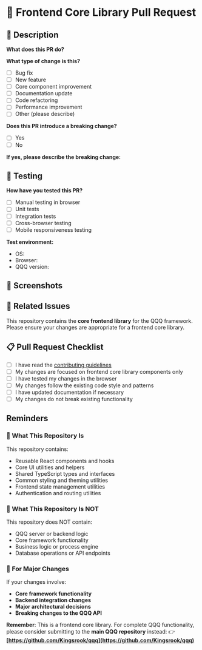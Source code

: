 # 🎨 Frontend Core Library Pull Request

## 📝 Description

**What does this PR do?**
<!-- Describe your changes in detail -->

**What type of change is this?**
- [ ] Bug fix
- [ ] New feature
- [ ] Core component improvement
- [ ] Documentation update
- [ ] Code refactoring
- [ ] Performance improvement
- [ ] Other (please describe)

**Does this PR introduce a breaking change?**
- [ ] Yes
- [ ] No

**If yes, please describe the breaking change:**

## 🧪 Testing

**How have you tested this PR?**
- [ ] Manual testing in browser
- [ ] Unit tests
- [ ] Integration tests
- [ ] Cross-browser testing
- [ ] Mobile responsiveness testing

**Test environment:**
- OS:
- Browser:
- QQQ version:

## 📸 Screenshots

<!-- If applicable, add screenshots to help explain your changes -->

## 🔗 Related Issues

<!-- Link to any related issues in the main QQQ repository -->

This repository contains the **core frontend library** for the QQQ framework. Please ensure your changes are appropriate for a frontend core library.

## 📋 Pull Request Checklist

- [ ] I have read the [contributing guidelines](https://github.com/Kingsrook/qqq.wiki)
- [ ] My changes are focused on frontend core library components only
- [ ] I have tested my changes in the browser
- [ ] My changes follow the existing code style and patterns
- [ ] I have updated documentation if necessary
- [ ] My changes do not break existing functionality

## Reminders
### 🎯 What This Repository Is

This repository contains:
- Reusable React components and hooks
- Core UI utilities and helpers
- Shared TypeScript types and interfaces
- Common styling and theming utilities
- Frontend state management utilities
- Authentication and routing utilities

### 🚫 What This Repository Is NOT

This repository does NOT contain:
- QQQ server or backend logic
- Core framework functionality
- Business logic or process engine
- Database operations or API endpoints

### 🔄 For Major Changes

If your changes involve:
- **Core framework functionality**
- **Backend integration changes**
- **Major architectural decisions**
- **Breaking changes to the QQQ API**

**Remember**: This is a frontend core library. For complete QQQ functionality, please consider submitting to the **main QQQ repository** instead:
👉 **[https://github.com/Kingsrook/qqq](https://github.com/Kingsrook/qqq)**
